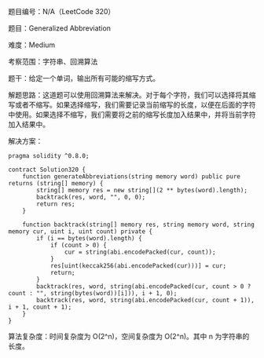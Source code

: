 题目编号：N/A（LeetCode 320）

题目：Generalized Abbreviation

难度：Medium

考察范围：字符串、回溯算法

题干：给定一个单词，输出所有可能的缩写方式。

解题思路：这道题可以使用回溯算法来解决。对于每个字符，我们可以选择将其缩写或者不缩写。如果选择缩写，我们需要记录当前缩写的长度，以便在后面的字符中使用。如果选择不缩写，我们需要将之前的缩写长度加入结果中，并将当前字符加入结果中。

解决方案：

```solidity
pragma solidity ^0.8.0;

contract Solution320 {
    function generateAbbreviations(string memory word) public pure returns (string[] memory) {
        string[] memory res = new string[](2 ** bytes(word).length);
        backtrack(res, word, "", 0, 0);
        return res;
    }
    
    function backtrack(string[] memory res, string memory word, string memory cur, uint i, uint count) private {
        if (i == bytes(word).length) {
            if (count > 0) {
                cur = string(abi.encodePacked(cur, count));
            }
            res[uint(keccak256(abi.encodePacked(cur)))] = cur;
            return;
        }
        backtrack(res, word, string(abi.encodePacked(cur, count > 0 ? count : "", string(bytes(word))[i])), i + 1, 0);
        backtrack(res, word, string(abi.encodePacked(cur, count + 1)), i + 1, count + 1);
    }
}
```

算法复杂度：时间复杂度为 O(2^n)，空间复杂度为 O(2^n)。其中 n 为字符串的长度。